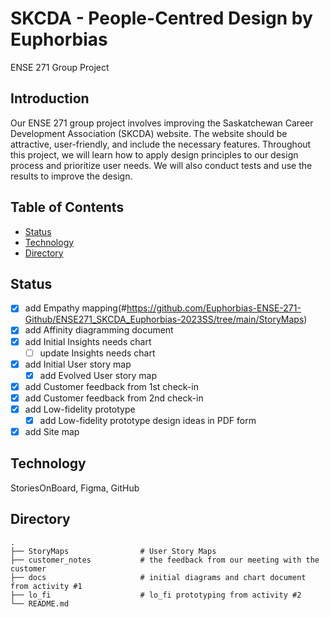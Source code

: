 # SKCDA - People-Centred Design by Euphorbias
ENSE 271 Group Project

## Introduction
Our ENSE 271 group project involves improving the Saskatchewan Career Development Association (SKCDA) website. The website should be attractive, user-friendly, and include the necessary features. Throughout this project, we will learn how to apply design principles to our design process and prioritize user needs. We will also conduct tests and use the results to improve the design.

## Table of Contents
* [Status](#status)
* [Technology](#technology)
* [Directory](#directory)

## Status
- [x] add Empathy mapping(#https://github.com/Euphorbias-ENSE-271-Github/ENSE271_SKCDA_Euphorbias-2023SS/tree/main/StoryMaps)
- [x] add Affinity diagramming document
- [x] add Initial Insights needs chart 
    - [ ] update Insights needs chart 
- [x] add Initial User story map
    - [x] add Evolved User story map
- [x] add Customer feedback from 1st check-in
- [x] add Customer feedback from 2nd check-in
- [x] add Low-fidelity prototype
    - [x] add Low-fidelity prototype design ideas in PDF form
- [x] add Site map

## Technology
StoriesOnBoard, Figma, GitHub

## Directory
    .
    ├── StoryMaps                # User Story Maps 
    ├── customer_notes           # the feedback from our meeting with the customer
    ├── docs                     # initial diagrams and chart document from activity #1
    ├── lo_fi                    # lo_fi prototyping from activity #2
    └── README.md


